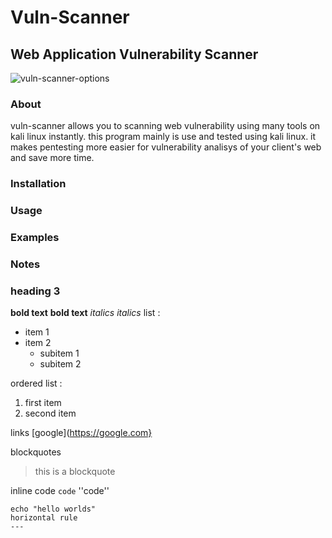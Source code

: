 # Vuln-Scanner
## Web Application Vulnerability Scanner

![vuln-scanner-options](https://github.com/user-attachments/assets/ac59d35d-0365-4f33-999d-548eee1d6c8b)


### About

vuln-scanner allows you to scanning web vulnerability using many tools on kali linux instantly. this program mainly is use and tested using kali linux. it makes pentesting more easier for vulnerability analisys of your client's web and save more time.

### Installation

### Usage
### Examples
### Notes

### heading 3
**bold text** __bold text__
*italics* _italics_
list :
- item 1
- item 2
  - subitem 1
  - subitem 2
 
 ordered list :
 1. first item
 2. second item

links [google](https://google.com}

blockquotes
> this is a blockquote
>
inline code
``code``
''code''
```code block
echo "hello worlds"
horizontal rule
---
